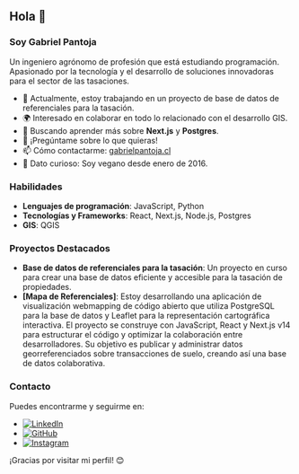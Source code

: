 ## Hola 👋

### Soy Gabriel Pantoja

Un ingeniero agrónomo de profesión que está estudiando programación. Apasionado por la tecnología y el desarrollo de soluciones innovadoras para el sector de las tasaciones.

- 🔭 Actualmente, estoy trabajando en un proyecto de base de datos de referenciales para la tasación.
- 🌍 Interesado en colaborar en todo lo relacionado con el desarrollo GIS.
- 🧠 Buscando aprender más sobre **Next.js** y **Postgres**.
- 💬 ¡Pregúntame sobre lo que quieras!
- 📫 Cómo contactarme: [gabrielpantoja.cl](https://gabrielpantoja.cl)
- 🌱 Dato curioso: Soy vegano desde enero de 2016.

### Habilidades

- **Lenguajes de programación**: JavaScript, Python
- **Tecnologías y Frameworks**: React, Next.js, Node.js, Postgres
- **GIS**: QGIS

### Proyectos Destacados

- **Base de datos de referenciales para la tasación**: Un proyecto en curso para crear una base de datos eficiente y accesible para la tasación de propiedades.
- **[Mapa de Referenciales]**: Estoy desarrollando una aplicación de visualización webmapping de código abierto que utiliza PostgreSQL para la base de datos y Leaflet para la representación cartográfica interactiva. El proyecto se construye con JavaScript, React y Next.js v14 para estructurar el código y optimizar la colaboración entre desarrolladores. Su objetivo es publicar y administrar datos georreferenciados sobre transacciones de suelo, creando así una base de datos colaborativa.
### Contacto

Puedes encontrarme y seguirme en:

- [![LinkedIn](https://img.shields.io/badge/LinkedIn-0077B5?style=for-the-badge&logo=linkedin&logoColor=white)](https://www.linkedin.com/in/gapantoj/)
- [![GitHub](https://img.shields.io/badge/GitHub-100000?style=for-the-badge&logo=github&logoColor=white)](https://github.com/fitogabo)
- [![Instagram](https://img.shields.io/badge/Instagram-E4405F?style=for-the-badge&logo=instagram&logoColor=white)](https://instagram.com/gabo_pantera)

¡Gracias por visitar mi perfil! 😊
